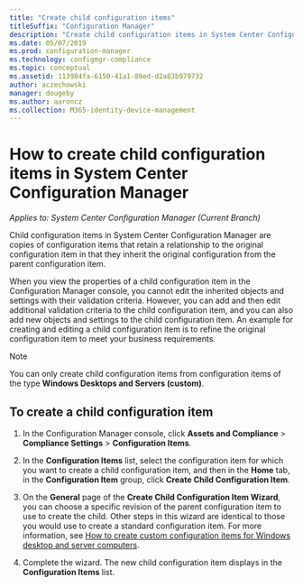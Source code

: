 ```yaml
---
title: "Create child configuration items"
titleSuffix: "Configuration Manager"
description: "Create child configuration items in System Center Configuration Manager."
ms.date: 05/07/2019
ms.prod: configuration-manager
ms.technology: configmgr-compliance
ms.topic: conceptual
ms.assetid: 113984fa-6150-41a1-89ed-d2a83b979732
author: aczechowski
manager: dougeby
ms.author: aaroncz
ms.collection: M365-identity-device-management
---
```

# How to create child configuration items in System Center Configuration Manager

*Applies to: System Center Configuration Manager (Current Branch)*

Child configuration items in System Center Configuration Manager are copies of configuration items that retain a relationship to the original configuration item in that they inherit the original configuration from the parent configuration item.  

When you view the properties of a child configuration item in the Configuration Manager console, you cannot edit the inherited objects and settings with their validation criteria. However, you can add and then edit additional validation criteria to the child configuration item, and you can also add new objects and settings to the child configuration item.
An example for creating and editing a child configuration item is to refine the original configuration item to meet your business requirements.  

> [!NOTE]  
>  You can only create child configuration items from configuration items of the type **Windows Desktops and Servers (custom)**.  

## To create a child configuration item  

1.  In the Configuration Manager console, click **Assets and Compliance** > **Compliance Settings** > **Configuration Items**.  

3.  In the **Configuration Items** list, select the configuration item for which you want to create a child configuration item, and then in the **Home** tab, in the **Configuration Item** group, click **Create Child Configuration Item**.  

4.  On the **General** page of the **Create Child Configuration Item Wizard**, you can choose a specific revision of the parent configuration item to use to create the child. Other steps in this wizard are identical to those you would use to create a standard configuration item. For more information, see [How to create custom configuration items for Windows desktop and server computers](../../compliance/deploy-use/create-custom-configuration-items-for-windows-desktop-and-server-computers-managed-with-the-client.md).  

5.  Complete the wizard. The new child configuration item displays in the **Configuration Items** list.  
